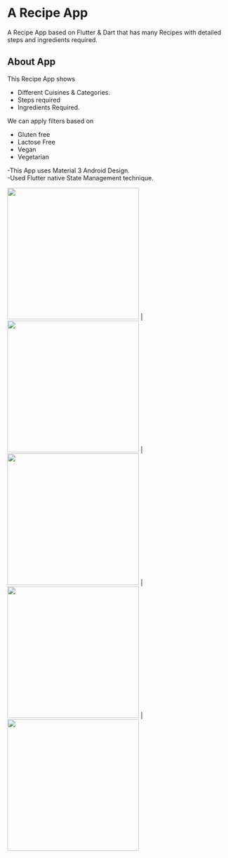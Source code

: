 # A Recipe App

A Recipe App based on Flutter & Dart that has many Recipes with detailed steps and ingredients required.

## About App

This Recipe App shows
  - Different Cuisines & Categories.
  - Steps required
  - Ingredients Required.<br>
  
We can apply filters based on 
  - Gluten free
  - Lactose Free
  - Vegan
  - Vegetarian
  
-This App uses Material 3 Android Design.<br>
-Used Flutter native State Management technique.

<img src="https://user-images.githubusercontent.com/96718201/223352841-127435ee-bc15-446f-91ec-fd32d6dd179d.jpg" width="300"> | <img src="https://user-images.githubusercontent.com/96718201/223352976-5d7c152d-16cd-4c1c-9778-36ab9dfe8904.jpg" width="300"> | <img src="https://user-images.githubusercontent.com/96718201/223353105-394e4345-63d7-45e2-abba-b656c3e32384.jpg" width="300"> | <img src="https://user-images.githubusercontent.com/96718201/223353182-2b70420c-dc81-4137-91a6-4b5df26f6da3.jpg" width="300"> | <img src="https://user-images.githubusercontent.com/96718201/223353203-32602b20-4f71-439e-acc8-d42299be5977.jpg" width="300">








